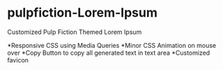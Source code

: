 # pulpfiction-Lorem-Ipsum
Customized Pulp Fiction Themed Lorem Ipsum

*Responsive CSS using Media Queries
*Minor CSS Animation on mouse over
*Copy Button to copy all generated text in text area
*Customized favicon

